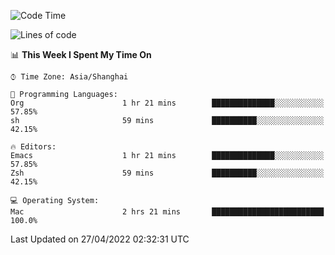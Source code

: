 <!--START_SECTION:waka-->
![Code Time](http://img.shields.io/badge/Code%20Time-699%20hrs%2030%20mins-blue)

![Lines of code](https://img.shields.io/badge/From%20Hello%20World%20I%27ve%20Written-22%20Thousand%20lines%20of%20code-blue)

📊 **This Week I Spent My Time On** 

```text
⌚︎ Time Zone: Asia/Shanghai

💬 Programming Languages: 
Org                      1 hr 21 mins        ██████████████░░░░░░░░░░░   57.85% 
sh                       59 mins             ██████████░░░░░░░░░░░░░░░   42.15%

🔥 Editors: 
Emacs                    1 hr 21 mins        ██████████████░░░░░░░░░░░   57.85% 
Zsh                      59 mins             ██████████░░░░░░░░░░░░░░░   42.15%

💻 Operating System: 
Mac                      2 hrs 21 mins       █████████████████████████   100.0%

```


 Last Updated on 27/04/2022 02:32:31 UTC
<!--END_SECTION:waka-->
